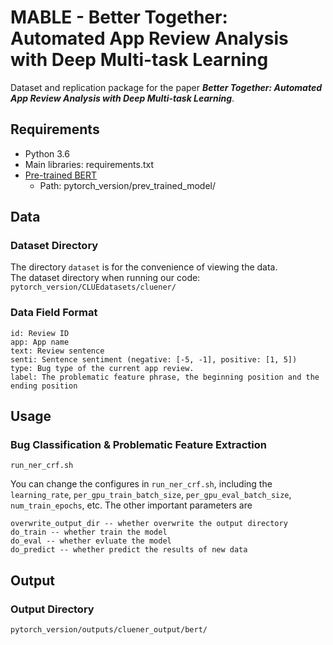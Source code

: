# MABLE - Better Together: Automated App Review Analysis with Deep Multi-task Learning
Dataset and replication package for the paper ***Better Together: Automated App Review Analysis with Deep Multi-task Learning***.

## Requirements
- Python 3.6
- Main libraries: requirements.txt
- [Pre-trained BERT](https://huggingface.co/bert-base-uncased)
	- Path: pytorch_version/prev_trained_model/

## Data
### Dataset Directory
The directory ```dataset``` is for the convenience of viewing the data. \
The dataset directory when running our code: ```pytorch_version/CLUEdatasets/cluener/```

### Data Field Format
```
id: Review ID
app: App name
text: Review sentence
senti: Sentence sentiment (negative: [-5, -1], positive: [1, 5])
type: Bug type of the current app review.
label: The problematic feature phrase, the beginning position and the ending position
```

## Usage
### Bug Classification & Problematic Feature Extraction
```angular2html
run_ner_crf.sh
```

You can change the configures in `run_ner_crf.sh`, including the `learning_rate`, `per_gpu_train_batch_size`, `per_gpu_eval_batch_size`, `num_train_epochs`, etc. The other important parameters are
```
overwrite_output_dir -- whether overwrite the output directory
do_train -- whether train the model
do_eval -- whether evluate the model
do_predict -- whether predict the results of new data
```

## Output
### Output Directory
```angular2html
pytorch_version/outputs/cluener_output/bert/
```
